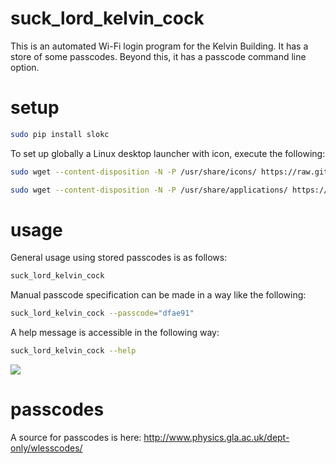 # suck_lord_kelvin_cock

This is an automated Wi-Fi login program for the Kelvin Building. It has a store of some passcodes. Beyond this, it has a passcode command line option.

# setup

```Bash
sudo pip install slokc
```

To set up globally a Linux desktop launcher with icon, execute the following:

```Bash
sudo wget --content-disposition -N -P /usr/share/icons/ https://raw.githubusercontent.com/wdbm/suck_lord_kelvin_cock/master/slokc/static/cock.svg

sudo wget --content-disposition -N -P /usr/share/applications/ https://raw.githubusercontent.com/wdbm/suck_lord_kelvin_cock/master/slokc/static/suck_lord_kelvin_cock.desktop
```

# usage

General usage using stored passcodes is as follows:

```Bash
suck_lord_kelvin_cock
```

Manual passcode specification can be made in a way like the following:

```Bash
suck_lord_kelvin_cock --passcode="dfae91"
```

A help message is accessible in the following way:

```Bash
suck_lord_kelvin_cock --help
```

![](https://i.imgur.com/yNKzPh7.png)

# passcodes

A source for passcodes is here: <http://www.physics.gla.ac.uk/dept-only/wlesscodes/>
